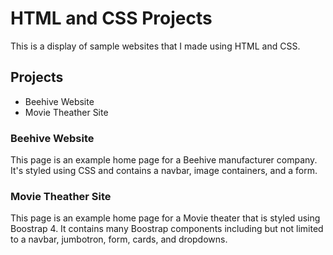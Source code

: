 # HTML and CSS Projects
This is a display of sample websites that I made using HTML and CSS.
## Projects
- Beehive Website 
- Movie Theather Site

### Beehive Website 
This page is an example home page for a Beehive manufacturer  company. It's styled using CSS and contains a navbar, image containers, and a form.
### Movie Theather Site
This page is an example home page for a Movie theater that is styled using Boostrap 4. It contains many Boostrap components including but not limited to a navbar, jumbotron, form, cards, and dropdowns.
